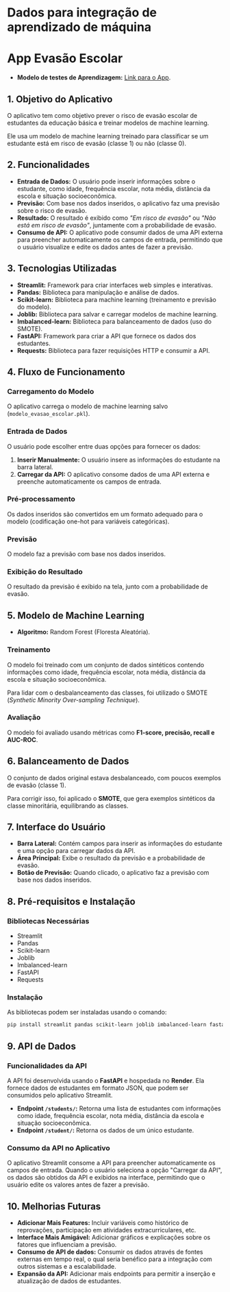 # Dados para integração de aprendizado de máquina

# App Evasão Escolar
- **Modelo de testes de Aprendizagem:** [Link para o App](https://dados-para-integracao-de-aprendizado-de-maquina-hcqrmqmwsfkokf.streamlit.app/).

## 1. Objetivo do Aplicativo

O aplicativo tem como objetivo prever o risco de evasão escolar de estudantes da educação básica e treinar modelos de machine learning.

Ele usa um modelo de machine learning treinado para classificar se um estudante está em risco de evasão (classe 1) ou não (classe 0).

## 2. Funcionalidades

- **Entrada de Dados:** O usuário pode inserir informações sobre o estudante, como idade, frequência escolar, nota média, distância da escola e situação socioeconômica.
- **Previsão:** Com base nos dados inseridos, o aplicativo faz uma previsão sobre o risco de evasão.
- **Resultado:** O resultado é exibido como _"Em risco de evasão"_ ou _"Não está em risco de evasão"_, juntamente com a probabilidade de evasão.
- **Consumo de API:** O aplicativo pode consumir dados de uma API externa para preencher automaticamente os campos de entrada, permitindo que o usuário visualize e edite os dados antes de fazer a previsão.

## 3. Tecnologias Utilizadas

- **Streamlit:** Framework para criar interfaces web simples e interativas.
- **Pandas:** Biblioteca para manipulação e análise de dados.
- **Scikit-learn:** Biblioteca para machine learning (treinamento e previsão do modelo).
- **Joblib:** Biblioteca para salvar e carregar modelos de machine learning.
- **Imbalanced-learn:** Biblioteca para balanceamento de dados (uso do SMOTE).
- **FastAPI:** Framework para criar a API que fornece os dados dos estudantes.
- **Requests:** Biblioteca para fazer requisições HTTP e consumir a API.

## 4. Fluxo de Funcionamento

### Carregamento do Modelo

O aplicativo carrega o modelo de machine learning salvo (`modelo_evasao_escolar.pkl`).

### Entrada de Dados

O usuário pode escolher entre duas opções para fornecer os dados:
1. **Inserir Manualmente:** O usuário insere as informações do estudante na barra lateral.
2. **Carregar da API:** O aplicativo consome dados de uma API externa e preenche automaticamente os campos de entrada.

### Pré-processamento

Os dados inseridos são convertidos em um formato adequado para o modelo (codificação one-hot para variáveis categóricas).

### Previsão

O modelo faz a previsão com base nos dados inseridos.

### Exibição do Resultado

O resultado da previsão é exibido na tela, junto com a probabilidade de evasão.

## 5. Modelo de Machine Learning

- **Algoritmo:** Random Forest (Floresta Aleatória).

### Treinamento

O modelo foi treinado com um conjunto de dados sintéticos contendo informações como idade, frequência escolar, nota média, distância da escola e situação socioeconômica.

Para lidar com o desbalanceamento das classes, foi utilizado o SMOTE (_Synthetic Minority Over-sampling Technique_).

### Avaliação

O modelo foi avaliado usando métricas como **F1-score, precisão, recall e AUC-ROC**.

## 6. Balanceamento de Dados

O conjunto de dados original estava desbalanceado, com poucos exemplos de evasão (classe 1).

Para corrigir isso, foi aplicado o **SMOTE**, que gera exemplos sintéticos da classe minoritária, equilibrando as classes.

## 7. Interface do Usuário

- **Barra Lateral:** Contém campos para inserir as informações do estudante e uma opção para carregar dados da API.
- **Área Principal:** Exibe o resultado da previsão e a probabilidade de evasão.
- **Botão de Previsão:** Quando clicado, o aplicativo faz a previsão com base nos dados inseridos.

## 8. Pré-requisitos e Instalação

### Bibliotecas Necessárias

- Streamlit
- Pandas
- Scikit-learn
- Joblib
- Imbalanced-learn
- FastAPI
- Requests

### Instalação

As bibliotecas podem ser instaladas usando o comando:

```bash
pip install streamlit pandas scikit-learn joblib imbalanced-learn fastapi requests
```
## 9. API de Dados

### Funcionalidades da API

A API foi desenvolvida usando o **FastAPI** e hospedada no **Render**. Ela fornece dados de estudantes em formato JSON, que podem ser consumidos pelo aplicativo Streamlit.

- **Endpoint `/students/`:** Retorna uma lista de estudantes com informações como idade, frequência escolar, nota média, distância da escola e situação socioeconômica.
- **Endpoint `/student/`:** Retorna os dados de um único estudante.

### Consumo da API no Aplicativo

O aplicativo Streamlit consome a API para preencher automaticamente os campos de entrada. Quando o usuário seleciona a opção "Carregar da API", os dados são obtidos da API e exibidos na interface, permitindo que o usuário edite os valores antes de fazer a previsão.

## 10. Melhorias Futuras

- **Adicionar Mais Features:** Incluir variáveis como histórico de reprovações, participação em atividades extracurriculares, etc.
- **Interface Mais Amigável:** Adicionar gráficos e explicações sobre os fatores que influenciam a previsão.
- **Consumo de API de dados:** Consumir os dados através de fontes externas em tempo real, o qual seria benéfico para a integração com outros sistemas e a escalabilidade.
- **Expansão da API:** Adicionar mais endpoints para permitir a inserção e atualização de dados de estudantes.


